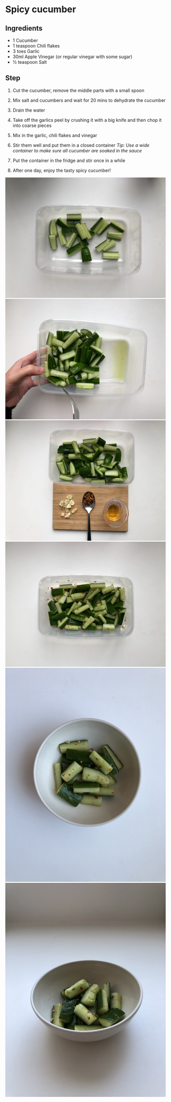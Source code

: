 # Spicy cucumber

## Ingredients

- 1 Cucumber
- 1 teaspoon Chili flakes
- 3 toes Garlic
- 30ml Apple Vinegar (or regular vinegar with some sugar)
- ½ teaspoon Salt

## Step

1. Cut the cucumber, remove the middle parts with a small spoon
1. Mix salt and cucumbers and wait for 20 mins to dehydrate the cucumber
1. Drain the water
1. Take off the garlics peel by crushing it with a big knife and then chop it into coarse pieces
1. Mix in the garlic, chili flakes and vinegar
1. Stir them well and put them in a closed container
   _Tip: Use a wide container to make sure all cucumber are soaked in the sauce_

1. Put the container in the fridge and stir once in a while
1. After one day, enjoy the tasty spicy cucumber!

![](IMG_9870.JPG)
![](IMG_3128.JPG)
![](IMG_2394.JPG)
![](IMG_6448.JPG)
![](IMG_5096.jpeg)
![](IMG_5097.jpeg)
